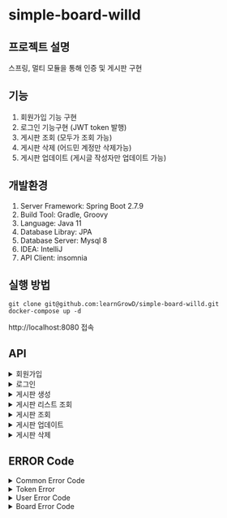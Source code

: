 # simple-board-willd

## 프로젝트 설명
스프링, 멀티 모듈을 통해 인증 및 게시판 구현

## 기능
1. 회원가입 기능 구현
2. 로그인 기능구현 (JWT token 발행)
3. 게시판 조회 (모두가 조회 가능)
4. 게시판 삭제 (어드민 계정만 삭제가능)
5. 게시판 업데이트 (게시글 작성자만 업데이트 가능)

## 개발환경
1. Server Framework: Spring Boot 2.7.9
2. Build Tool: Gradle, Groovy
3. Language: Java 11
4. Database Libray: JPA
5. Database Server: Mysql 8
6. IDEA: IntelliJ
7. API Client: insomnia
      
## 실행 방법
```
git clone git@github.com:learnGrowD/simple-board-willd.git
docker-compose up -d
```
http://localhost:8080 접속

## API
<details>
  <summary>회원가입</summary>
  <div markdown="1">
  POST http://localhost:8080/open-api/user/register

Request
```
{
	"name": String,
	"email": String,
	"password": String,
	"address": String,
	"user_type": Enum("ADMIN", "COMMON")
}
```
Response
```
{
	"result": {
		"result_code": Int,
		"result_message": String,
		"result_description": String
	},
	"body": {
		"id": Long?,
		"name": String?,
		"email": String?,
		"address": String?,
		"status": Enum?("REGISTERED", "UNREGISTERED"),
		"user_type": Enum?("ADMIN", "COMMON"),
		"registered_at": String?,
		"unregistered_at": String?,
		"last_login_at": String?
	}
}
```
  </div>
</details>


<details>
  <summary>로그인</summary>
  <div markdown="1">
  POST: http://localhost:8080/open-api/user/login

Request
```
{
	"email": String,
	"password": String
}
```
Response
```
{
	"result": {
		"result_code": Int,
		"result_message": String,
		"result_description": String
	},
	"body": {
		"access_token": String?,
		"access_token_expired_at": String?,
		"refresh_token": String?,
		"refresh_token_expired_at": Strin?
	}
}
```
  </div>
</details>

<details>
  <summary>게시판 생성</summary>
  <div markdown="1">
  POST http://localhost:8080/api/board

Request
```
{
	"board_name": String,
	"content": String?
}
```
Response
```
{
	"result": {
		"result_code": Int,
		"result_message": String,
		"result_description": String
	},
	"body": {
		"user_id": Long?,
		"board_id": Long?,
		"user_name": String?,
		"user_email": String?,
		"user_type": Enum?("ADMIN", "COMMON"),
		"user_status": Enum?("REGISTERED", "UNREGISTERED"),
		"board_name": String?,
		"board_content": String?,
		"board_status": Enum?("REGISTERED", "UNREGISTERED"),
		"posted_at": String?
	}
}
```
  </div>
</details>

<details>
  <summary>게시판 리스트 조회</summary>
  <div markdown="1">
  GET http://localhost:8080/api/board/all

Request
```
```
Response
```
{
	"result": {
		"result_code": Int,
		"result_message": String,
		"result_description": String
	},
	"body": [
		{
      		"user_id": Long?,
      		"board_id": Long?,
      		"user_name": String?,
      		"user_email": String?,
      		"user_type": Enum?("ADMIN", "COMMON"),
      		"user_status": Enum?("REGISTERED", "UNREGISTERED"),
      		"board_name": String?,
      		"board_content": String?,
      		"board_status": Enum?("REGISTERED", "UNREGISTERED"),
      		"posted_at": String?
		}
	]
}
```
  </div>
</details>

<details>
  <summary>게시판 조회</summary>
  <div markdown="1">
  GET http://localhost:8080/api/board/{id}

Request
```
```
Response
```
{
	"result": {
		"result_code": 200,
		"result_message": "성공",
		"result_description": "성공"
	},
	"body": {
		"user_id": Long?,
		"board_id": Long?,
		"user_name": String?,
		"user_email": String?,
		"user_type": Enum?("ADMIN", "COMMON"),
		"user_status": Enum?("REGISTERED", "UNREGISTERED"),
		"board_name": String?,
		"board_content": String?,
		"board_status": Enum?("REGISTERED", "UNREGISTERED"),
		"posted_at": String?
	}
}
```
  </div>
</details>


<details>
  <summary>게시판 업데이트</summary>
  <div markdown="1">
  PUT: http://localhost:8080/api/board

Request
```
{
	"board_id": Long,
	"board_name": String,
	"content": String?
}
```
Response
```
{
	"result": {
		"result_code": Int,
		"result_message": String,
		"result_description": String
	},
	"body": {
		"user_id": Long?,
		"board_id": Long?,
		"user_name": String?,
		"user_email": String?,
		"user_type": Enum?("ADMIN", "COMMON"),
		"user_status": Enum?("REGISTERED", "UNREGISTERED"),
		"board_name": String?,
		"board_content": String?,
		"board_status": Enum?("REGISTERED", "UNREGISTERED"),
		"posted_at": String?
	}
}
```
  </div>
</details>


<details>
  <summary>게시판 삭제</summary>
  <div markdown="1">
  DELETE: http://localhost:8080/api/board/{id}

Request
```
```
Response
```
{
	"result": {
		"result_code": Int,
		"result_message": String,
		"result_description": String
	},
	"body": {
		"user_id": Long?,
		"board_id": Long?,
		"user_name": String?,
		"user_email": String?,
		"user_type": Enum?("ADMIN", "COMMON"),
		"user_status": Enum?("REGISTERED", "UNREGISTERED"),
		"board_name": String?,
		"board_content": String?,
		"board_status": Enum?("REGISTERED", "UNREGISTERED"),
		"posted_at": String?
	}
}
```
  </div>
</details>

## ERROR Code
<details>
  <summary>Common Error Code</summary>
  <div markdown="1">
    [httpStatusCode, errorCode, errorDescription]
	  
```
    1. BAD_REQUEST(HttpStatus.BAD_REQUEST.value(), 400, "잘못된 요청"),
    2. VALIDATION_EXCEPTION(400, 510, "Validation Exception"),
    3. NULL_POINT(400, 512, "Null point"),
    4. SERVER_ERROR(500, 500, "서버에러");  
```
  </div>
</details>

<details>
  <summary>Token Error</summary>
  <div markdown="1">
    [httpStatusCode, errorCode, errorDescription]    
    1. INVALID_TOKEN(400, 2000, "유효하지 않은 코드"),
    2. EXPIRED_TOKEN(400, 2001, "만료된 토큰"),
    3. TOKEN_EXCEPTION(400, 2002, "토큰 알수없는 에러"),
    4. AUTHORIZATION_TOKEN_NOT_FOUND(400, 2003, "인증 헤더 토큰 없음");
  </div>
</details>

<details>
  <summary>User Error Code</summary>
  <div markdown="1">
    [httpStatusCode, errorCode, errorDescription]   
    1. USER_NOT_FOUND(400, 1404, "아이디 또는 비밀번호가 일치하지 않습니다."),
    2. USER_UNAGEGISTERD(400, 1405, "해지된 사용자 입니다.");
  </div>
</details>

<details>
  <summary>Board Error Code</summary>
  <div markdown="1">
    [httpStatusCode, errorCode, errorDescription]     
    1. NO_DELETE_PERMISSION(400, 1504, "삭제 권한이 없습니다."),
    2. No_UPDATE_PERMISSION(400, 1505, "수정 권한이 없습니다.");
  </div>
</details>
